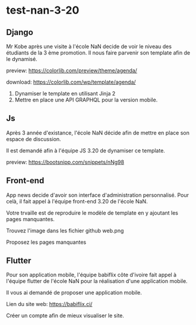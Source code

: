 # test-nan-3-20


## Django

Mr Kobe après une visite à l'école NaN decide de voir le niveau des étudiants de la 3 ème promotion.
Il nous faire parvenir son template afin de le dynamisé.

preview: https://colorlib.com/preview/theme/agenda/

download: https://colorlib.com/wp/template/agenda/

1. Dynamiser le template en utilisant Jinja 2
2. Mettre en place une API GRAPHQL pour la version mobile.


## Js

Après 3 année d'existance, l'école NaN décide afin de mettre en place son espace de discussion.

Il est demandé afin à l'équipe JS 3.20 de dynamiser ce template.

preview: https://bootsnipp.com/snippets/nNg98

## Front-end

App news decide d'avoir son interface d'administration personnalisé. Pour celà, il fait appel à l'équipe front-end 3.20 de l'école NaN.

Votre trvaille est de reproduire le modèle de template en y ajoutant les pages manquantes.

Trouvez l'image dans les fichier github web.png

Proposez les pages manquantes

## Flutter

Pour son application mobile, l'équipe babiflix côte d'ivoire fait appel à l'équipe flutter de l'école NaN pour la réalisation d'une application mobile.

Il vous ai demandé de proposer une application mobile.

Lien du site web: https://babiflix.ci/

Créer un compte afin de mieux visualiser le site.
